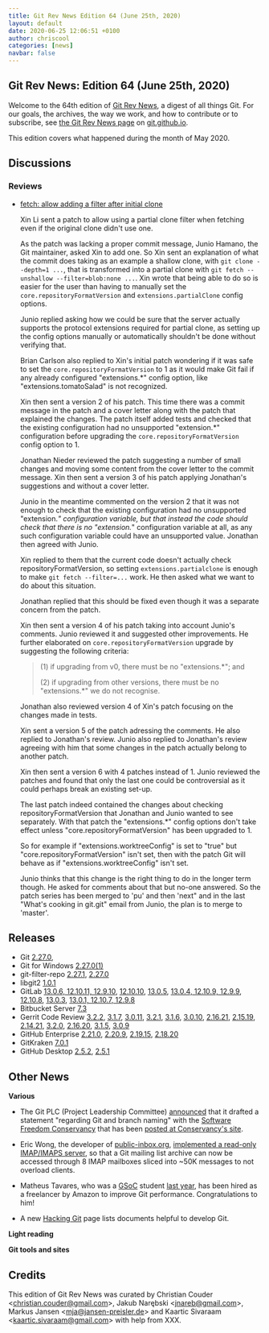 ```yaml
---
title: Git Rev News Edition 64 (June 25th, 2020)
layout: default
date: 2020-06-25 12:06:51 +0100
author: chriscool
categories: [news]
navbar: false
---
```


## Git Rev News: Edition 64 (June 25th, 2020)

Welcome to the 64th edition of [Git Rev News](https://git.github.io/rev_news/rev_news/),
a digest of all things Git. For our goals, the archives, the way we work, and how to contribute or to
subscribe, see [the Git Rev News page](https://git.github.io/rev_news/rev_news/) on [git.github.io](http://git.github.io).

This edition covers what happened during the month of May 2020.

## Discussions

<!---
### General
-->

### Reviews

* [fetch: allow adding a filter after initial clone](https://lore.kernel.org/git/20200513200040.68968-1-delphij@google.com/)

  Xin Li sent a patch to allow using a partial clone filter when
  fetching even if the original clone didn't use one.

  As the patch was lacking a proper commit message, Junio Hamano, the
  Git maintainer, asked Xin to add one. So Xin sent an explanation of
  what the commit does taking as an example a shallow clone, with
  `git clone --depth=1 ...`, that is transformed into a partial clone
  with `git fetch --unshallow --filter=blob:none ...`. Xin wrote that
  being able to do so is easier for the user than having to manually
  set the `core.repositoryFormatVersion` and `extensions.partialClone`
  config options.

  Junio replied asking how we could be sure that the server actually
  supports the protocol extensions required for partial clone, as
  setting up the config options manually or automatically shouldn't be
  done without verifying that.

  Brian Carlson also replied to Xin's initial patch wondering if it
  was safe to set the `core.repositoryFormatVersion` to 1 as it would
  make Git fail if any already configured "extensions.*" config
  option, like "extensions.tomatoSalad" is not recognized.

  Xin then sent a version 2 of his patch. This time there was a commit
  message in the patch and a cover letter along with the patch that
  explained the changes. The patch itself added tests and checked that
  the existing configuration had no unsupported "extension.*"
  configuration before upgrading the `core.repositoryFormatVersion`
  config option to 1.

  Jonathan Nieder reviewed the patch suggesting a number of small
  changes and moving some content from the cover letter to the commit
  message. Xin then sent a version 3 of his patch applying Jonathan's
  suggestions and without a cover letter.

  Junio in the meantime commented on the version 2 that it was not
  enough to check that the existing configuration had no unsupported
  "extension.*" configuration variable, but that instead the code
  should check that there is no "extension.*" configuration variable
  at all, as any such configuration variable could have an unsupported
  value. Jonathan then agreed with Junio.

  Xin replied to them that the current code doesn't actually check
  repositoryFormatVersion, so setting `extensions.partialclone` is
  enough to make `git fetch --filter=...` work. He then asked what we
  want to do about this situation.

  Jonathan replied that this should be fixed even though it was a
  separate concern from the patch.

  Xin then sent a version 4 of his patch taking into account Junio's
  comments. Junio reviewed it and suggested other improvements. He
  further elaborated on `core.repositoryFormatVersion` upgrade by
  suggesting the following criteria:

  > (1) if upgrading from v0, there must be no "extensions.*"; and
  >
  > (2) if upgrading from other versions, there must be no
  >     "extensions.*" we do not recognise.

  Jonathan also reviewed version 4 of Xin's patch focusing on the
  changes made in tests.

  Xin sent a version 5 of the patch adressing the comments. He also
  replied to Jonathan's review. Junio also replied to Jonathan's
  review agreeing with him that some changes in the patch actually
  belong to another patch.

  Xin then sent a version 6 with 4 patches instead of 1. Junio
  reviewed the patches and found that only the last one could be
  controversial as it could perhaps break an existing set-up.

  The last patch indeed contained the changes about checking
  repositoryFormatVersion that Jonathan and Junio wanted to see
  separately. With that patch the "extensions.*" config options don't
  take effect unless "core.repositoryFormatVersion" has been upgraded
  to 1.

  So for example if "extensions.worktreeConfig" is set to "true" but
  "core.repositoryFormatVersion" isn't set, then with the patch Git
  will behave as if "extensions.worktreeConfig" isn't set.

  Junio thinks that this change is the right thing to do in the longer
  term though. He asked for comments about that but no-one
  answered. So the patch series has been merged to 'pu' and then
  'next" and in the last "What's cooking in git.git" email from Junio,
  the plan is to merge to 'master'.

<!---
### Support
-->

<!---
## Developer Spotlight:
-->

## Releases

+ Git [2.27.0](https://public-inbox.org/git/xmqqzh9mu4my.fsf@gitster.c.googlers.com/),
+ Git for Windows [2.27.0(1)](https://github.com/git-for-windows/git/releases/tag/v2.27.0.windows.1)
+ git-filter-repo [2.27.1](https://lore.kernel.org/git/CABPp-BFo=SRkMezdD_FvM92-bgdeBzfExpjtjYiEvg0UM1rWQQ@mail.gmail.com/),
[2.27.0](https://lore.kernel.org/git/CABPp-BF+xvzroi5QU8zPp-7KoSS16v1CsM43vWx1WO5NjyU0BQ@mail.gmail.com/)
+ libgit2 [1.0.1](https://github.com/libgit2/libgit2/releases/tag/v1.0.1)
+ GitLab [13.0.6, 12.10.11, 12.9.10](https://about.gitlab.com/releases/2020/06/10/critical-security-release-13-0-6-released/),
[12.10.10](https://about.gitlab.com/releases/2020/06/04/gitlab-12-10-10-released/),
[13.0.5](https://about.gitlab.com/releases/2020/06/04/gitlab-13-0-5-released/),
[13.0.4, 12.10.9, 12.9.9](https://about.gitlab.com/releases/2020/06/03/critical-security-release-13-0-4-released/),
[12.10.8](https://about.gitlab.com/releases/2020/05/29/gitlab-12-10-8-released/),
[13.0.3](https://about.gitlab.com/releases/2020/05/29/gitlab-13-0-3-released/),
[13.0.1, 12.10.7, 12.9.8](https://about.gitlab.com/releases/2020/05/27/security-release-13-0-1-released/)
+ Bitbucket Server [7.3](https://confluence.atlassian.com/bitbucketserver/bitbucket-server-release-notes-872139866.html)
+ Gerrit Code Review [3.2.2](https://www.gerritcodereview.com/3.2.html#322),
[3.1.7](https://www.gerritcodereview.com/3.1.html#317),
[3.0.11](https://www.gerritcodereview.com/3.0.html#3011),
[3.2.1](https://www.gerritcodereview.com/3.2.html#321),
[3.1.6](https://www.gerritcodereview.com/3.1.html#316),
[3.0.10](https://www.gerritcodereview.com/3.0.html#3010),
[2.16.21](https://www.gerritcodereview.com/2.16.html#21621),
[2.15.19](https://www.gerritcodereview.com/2.15.html#21519),
[2.14.21](https://www.gerritcodereview.com/2.14.html#21421),
[3.2.0](https://www.gerritcodereview.com/3.2.html),
[2.16.20](https://www.gerritcodereview.com/2.16.html#21620),
[3.1.5](https://www.gerritcodereview.com/3.1.html#315),
[3.0.9](https://www.gerritcodereview.com/3.0.html#309)
+ GitHub Enterprise [2.21.0](https://enterprise.github.com/releases/2.21.0/notes),
[2.20.9](https://enterprise.github.com/releases/2.20.9/notes),
[2.19.15](https://enterprise.github.com/releases/2.19.15/notes),
[2.18.20](https://enterprise.github.com/releases/2.18.20/notes)
+ GitKraken [7.0.1](https://support.gitkraken.com/release-notes/current)
+ GitHub Desktop [2.5.2](https://desktop.github.com/release-notes/),
[2.5.1](https://desktop.github.com/release-notes/)

## Other News

__Various__

* The Git PLC (Project Leadership Committee) [announced](https://lore.kernel.org/git/CAP8UFD1KfEps4hS8eadBK-E4e5WyWSh93XivRabZAVhiCuQimQ@mail.gmail.com/)
  that it drafted a statement "regarding Git and branch naming" with
  the [Software Freedom Conservancy](https://sfconservancy.org/) that
  has been [posted at Conservancy's site](https://sfconservancy.org/news/2020/jun/23/gitbranchname/).

* Eric Wong, the developer of [public-inbox.org](https://public-inbox.org/README.html),
  [implemented a read-only IMAP/IMAPS server](https://lore.kernel.org/git/20200610184147.GA1887@dcvr/),
  so that a Git mailing list archive can now be accessed through 8 IMAP
  mailboxes sliced into ~50K messages to not overload clients.

* Matheus Tavares, who was a [GSoC](https://summerofcode.withgoogle.com/)
  student [last year](https://matheustavares.gitlab.io/gsoc/), has been
  hired as a freelancer by Amazon to improve Git
  performance. Congratulations to him!

* A new [Hacking Git](https://git.github.io/Hacking-Git/) page lists
  documents helpful to develop Git.

__Light reading__


__Git tools and sites__


## Credits

This edition of Git Rev News was curated by
Christian Couder &lt;<christian.couder@gmail.com>&gt;,
Jakub Narębski &lt;<jnareb@gmail.com>&gt;,
Markus Jansen &lt;<mja@jansen-preisler.de>&gt; and
Kaartic Sivaraam &lt;<kaartic.sivaraam@gmail.com>&gt;
with help from XXX.
